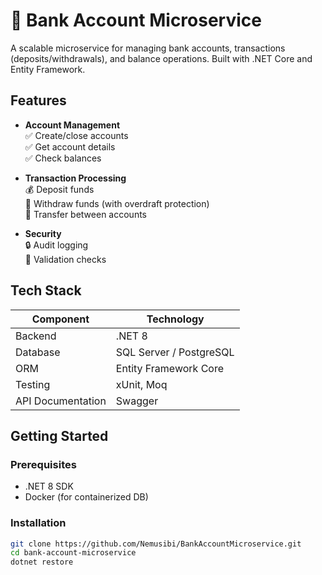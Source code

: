 # 🏦 Bank Account Microservice

A scalable microservice for managing bank accounts, transactions (deposits/withdrawals), and balance operations. Built with .NET Core and Entity Framework.

## Features

- **Account Management**  
  ✅ Create/close accounts  
  ✅ Get account details  
  ✅ Check balances  

- **Transaction Processing**  
  💰 Deposit funds  
  💸 Withdraw funds (with overdraft protection)  
  🔄 Transfer between accounts  

- **Security**  
  🔒 Audit logging  
  🛑 Validation checks  

## Tech Stack

| Component       | Technology |
|-----------------|------------|
| Backend         | .NET 8     |
| Database        | SQL Server / PostgreSQL |
| ORM             | Entity Framework Core |
| Testing         | xUnit, Moq |
| API Documentation | Swagger |

## Getting Started

### Prerequisites
- .NET 8 SDK
- Docker (for containerized DB)

### Installation
```bash
git clone https://github.com/Nemusibi/BankAccountMicroservice.git
cd bank-account-microservice
dotnet restore
